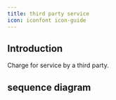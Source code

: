 ```yaml
---
title: third party service
icon: iconfont icon-guide
---
```


## Introduction

Charge for service by a third party.

## sequence diagram

<!-- @import "../../sequenceDiagram/third-party.md" -->
<!-- @include: ../../sequenceDiagram/third-party.md -->
